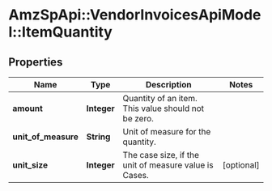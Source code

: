 # AmzSpApi::VendorInvoicesApiModel::ItemQuantity

## Properties
Name | Type | Description | Notes
------------ | ------------- | ------------- | -------------
**amount** | **Integer** | Quantity of an item. This value should not be zero. | 
**unit_of_measure** | **String** | Unit of measure for the quantity. | 
**unit_size** | **Integer** | The case size, if the unit of measure value is Cases. | [optional] 

